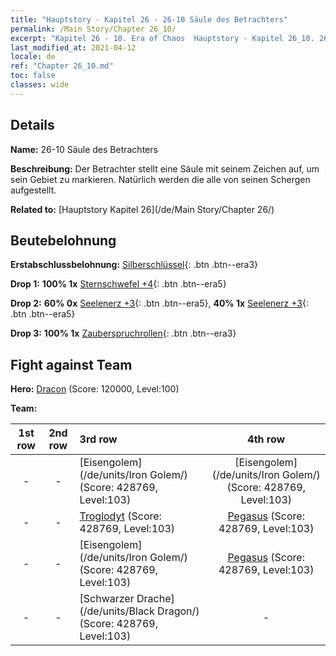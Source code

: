 ```yaml
---
title: "Hauptstory - Kapitel 26 - 26-10 Säule des Betrachters"
permalink: /Main Story/Chapter 26_10/
excerpt: "Kapitel 26 - 10. Era of Chaos  Hauptstory - Kapitel 26_10. 26-10 Säule des Betrachters"
last_modified_at: 2021-04-12
locale: de
ref: "Chapter 26_10.md"
toc: false
classes: wide
---
```


## Details

 **Name:** 26-10 Säule des Betrachters

 **Beschreibung:** Der Betrachter stellt eine Säule mit seinem Zeichen auf, um sein Gebiet zu markieren. Natürlich werden die alle von seinen Schergen aufgestellt.

 **Related to:** [Hauptstory Kapitel 26](/de/Main Story/Chapter 26/)

## Beutebelohnung

 **Erstabschlussbelohnung:** [Silberschlüssel](/de/Items/con_693/){: .btn .btn--era3}

 **Drop 1:** **100% 1x** [Sternschwefel +4](/de/Items/mat_92/){: .btn .btn--era5}

 **Drop 2:** **60% 0x** [Seelenerz +3](/de/Items/mat_82/){: .btn .btn--era5}, **40% 1x** [Seelenerz +3](/de/Items/mat_82/){: .btn .btn--era5}

 **Drop 3:** **100% 1x** [Zauberspruchrollen](/de/Items/con_694/){: .btn .btn--era3}


## Fight against Team
 **Hero:** [Dracon](/de/heroes/Dracon/) (Score: 120000, Level:100)

 **Team:**


  | 1st row | 2nd row | 3rd row | 4th row |
  |:----:|:----:|:----|:----:|
  | - | - | [Eisengolem](/de/units/Iron Golem/) (Score: 428769, Level:103)  | [Eisengolem](/de/units/Iron Golem/) (Score: 428769, Level:103)  |
  | - | - | [Troglodyt](/de/units/Troglodyte/) (Score: 428769, Level:103)  | [Pegasus](/de/units/Pegasus/) (Score: 428769, Level:103)  |
  | - | - | [Eisengolem](/de/units/Iron Golem/) (Score: 428769, Level:103)  | [Pegasus](/de/units/Pegasus/) (Score: 428769, Level:103)  |
  | - | - | [Schwarzer Drache](/de/units/Black Dragon/) (Score: 428769, Level:103)  | - |


